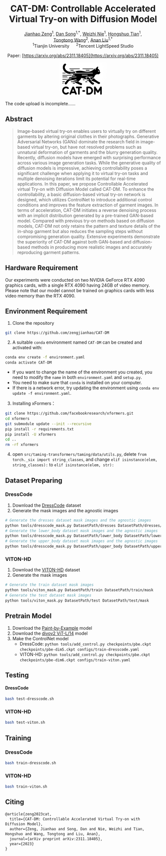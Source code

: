 <div align="center">
     
<h1>CAT-DM: Controllable Accelerated Virtual Try-on with Diffusion Model</h1>

<div>
     <a href="https://zengjianhao.github.io/" target="_blank">Jianhao Zeng</a><sup>1</sup>,
     <a href="http://seea.tju.edu.cn/info/1014/1460.htm" target="_blank">Dan Song</a><sup>1,*</sup>,
     <a href="https://seea.tju.edu.cn/info/1014/1451.htm" target="_blank">Weizhi Nie</a><sup>1</sup>,
     <a href="https://seea.tju.edu.cn/info/1014/3931.htm" target="_blank">Hongshuo Tian</a><sup>1</sup>,
</div>
<div>
     <a href="https://tongttwang.github.io/" target="_blank">Tongtong Wang</a><sup>2</sup>,
     <a href="https://liuanantju.github.io/" target="_blank">Anan Liu</a><sup>1,*</sup>
</div>

<div>
    <sup>1</sup>Tianjin University &emsp; <sup>2</sup>Tencent LightSpeed Studio
</div>

Paper: [https://arxiv.org/abs/2311.18405](https://arxiv.org/abs/2311.18405)

<img src="./assets/CAT-DM.png" style="width:30%;">

</div>

The code upload is incomplete......

## Abstract

> Image-based virtual try-on enables users to virtually try on different garments by altering original clothes in their photographs. Generative Adversarial Networks (GANs) dominate the research field in image-based virtual try-on, but have not resolved problems such as unnatural deformation of garments and the blurry generation quality. Recently, diffusion models have emerged with surprising performance across various image generation tasks. While the generative quality of diffusion models is impressive, achieving controllability poses a significant challenge when applying it to virtual try-on tasks and multiple denoising iterations limit its potential for real-time applications. In this paper, we propose Controllable Accelerated virtual Try-on with Diffusion Model called CAT-DM. To enhance the controllability, a basic diffusion-based virtual try-on network is designed, which utilizes ControlNet to introduce additional control conditions and improves the feature extraction of garment images. In terms of acceleration, CAT-DM initiates a reverse denoising process with an implicit distribution generated by a pre-trained GAN-based model. Compared with previous try-on methods based on diffusion models, CAT-DM not only retains the pattern and texture details of the in-shop garment but also reduces the sampling steps without compromising generation quality. Extensive experiments demonstrate the superiority of CAT-DM against both GAN-based and diffusion-based methods in producing more realistic images and accurately reproducing garment patterns.

## Hardware Requirement

Our experiments were conducted on two NVIDIA GeForce RTX 4090 graphics cards, with a single RTX 4090 having 24GB of video memory. Please note that our model cannot be trained on graphics cards with less video memory than the RTX 4090.

## Environment Requirement

1.   Clone the repository

```bash
git clone https://github.com/zengjianhao/CAT-DM
```

2.   A suitable `conda` environment named `CAT-DM` can be created and activated with:

```bash
conda env create -f environment.yaml
conda activate CAT-DM
```

-   If you want to change the name of the environment you created, you need to modify the `name` in both `environment.yaml` and `setup.py`.
-   You need to make sure that `conda` is installed on your computer.
-   If there is a network error, try updating the environment using `conda env update -f environment.yaml`.

3.   Installing xFormers：

```bash
git clone https://github.com/facebookresearch/xformers.git
cd xformers
git submodule update --init --recursive
pip install -r requirements.txt
pip install -U xformers
cd ..
rm -rf xformers
```

4.   open `src/taming-transformers/taming/data/utils.py`, delete `from torch._six import string_classes`, and change `elif isinstance(elem, string_classes):` to `elif isinstance(elem, str):`

## Dataset Preparing

### DressCode

1.   Download the [DressCode](https://github.com/aimagelab/dress-code) dataset
2.   Generate the mask images and the agnostic images

```bash
# Generate the dresses dataset mask images and the agnostic images
python tools/dresscode_mask.py DatasetPath/dresses DatasetPath/dresses/mask 
# Generate the lower_body dataset mask images and the agnostic images
python tools/dresscode_mask.py DatasetPath/lower_body DatasetPath/lower_body/mask DatasetPath/lower_body/agnostic
# Generate the upper_body dataset mask images and the agnostic images
python tools/dresscode_mask.py DatasetPath/upper_body DatasetPath/upper_body/mask DatasetPath/upper_body/agnostic
```

### VITON-HD

1.  Download the [VITON-HD](https://github.com/shadow2496/VITON-HD) dataset
2.  Generate the mask images

```bash
# Generate the train dataset mask images
python tools/viton_mask.py DatasetPath/train DatasetPath/train/mask
# Generate the test dataset mask images
python tools/viton_mask.py DatasetPath/test DatasetPath/test/mask
```

## Pretrain Model

1.   Download the [Paint-by-Example](https://drive.google.com/file/d/15QzaTWsvZonJcXsNv-ilMRCYaQLhzR_i/view) model
2.   Download the [divov2 ViT-L/14](https://dl.fbaipublicfiles.com/dinov2/dinov2_vitl14/dinov2_vitl14_pretrain.pth) model
3.   Make the ControlNet model
     -   DressCode: `python tools/add_control.py checkpoints/pbe.ckpt checkpoints/pbe-dim5.ckpt configs/train-dresscode.yaml`
     -   VITON-HD: `python tools/add_control.py checkpoints/pbe.ckpt checkpoints/pbe-dim6.ckpt configs/train-viton.yaml`

## Testing

#### DressCode

```bash
bash test-dresscode.sh
```

### VITON-HD

```bash
bash test-viton.sh
```

## Training

### DressCode

```bash
bash train-dresscode.sh
```

### VITON-HD

```bash
bash train-viton.sh
```
## Citing

```
@article{zeng2023cat,
  title={CAT-DM: Controllable Accelerated Virtual Try-on with Diffusion Model},
  author={Zeng, Jianhao and Song, Dan and Nie, Weizhi and Tian, Hongshuo and Wang, Tongtong and Liu, Anan},
  journal={arXiv preprint arXiv:2311.18405},
  year={2023}
}
```

